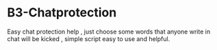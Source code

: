 # B3-Chatprotection
Easy chat protection help , just choose some words that anyone write in chat will be kicked , simple script easy to use and helpful.
